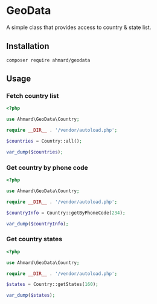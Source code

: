 # GeoData
A simple class that provides access to country & state list.

## Installation
```
composer require ahmard/geodata
```

## Usage

### Fetch country list
```php
<?php

use Ahmard\GeoData\Country;

require __DIR__ . '/vendor/autoload.php';

$countries = Country::all();

var_dump($countries);
```

### Get country by phone code
```php
<?php

use Ahmard\GeoData\Country;

require __DIR__ . '/vendor/autoload.php';

$countryInfo = Country::getByPhoneCode(234);

var_dump($countryInfo);
```

### Get country states
```php
<?php

use Ahmard\GeoData\Country;

require __DIR__ . '/vendor/autoload.php';

$states = Country::getStates(160);

var_dump($states);
```